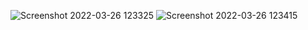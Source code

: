 ![Screenshot 2022-03-26 123325](https://user-images.githubusercontent.com/100039012/160229170-570f4718-9c2d-461b-8d57-8aa3d727411f.png)
![Screenshot 2022-03-26 123415](https://user-images.githubusercontent.com/100039012/160229182-92692d3b-b8f7-4ead-a3d9-30c80ba04912.png)

